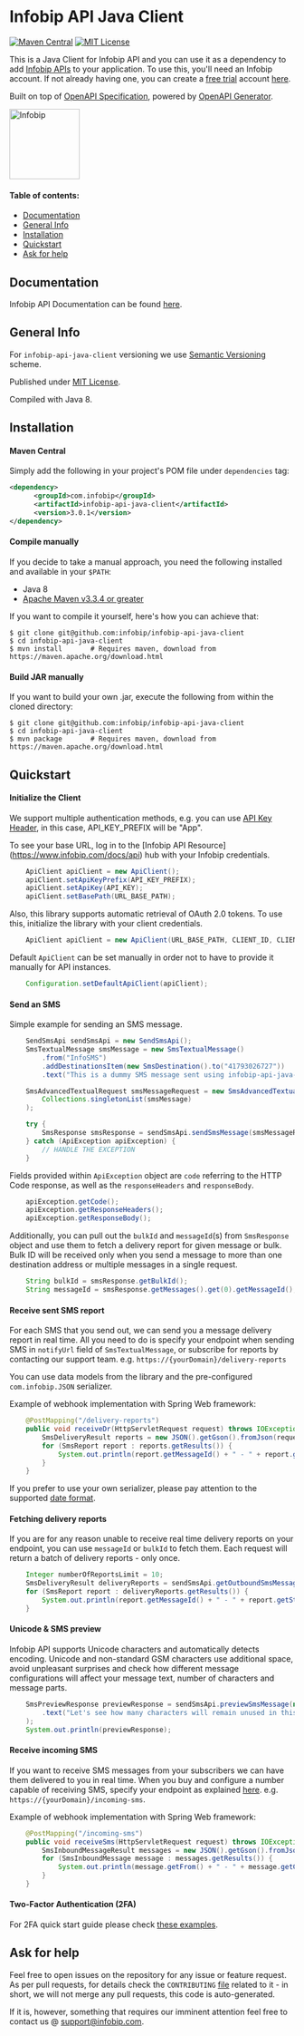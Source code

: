 # Infobip API Java Client

[![Maven Central](https://badgen.net/maven/v/maven-central/com.infobip/infobip-api-java-client?icon=maven)](https://search.maven.org/artifact/com.infobip/infobip-api-java-client)
[![MIT License](https://badgen.net/github/license/infobip/infobip-api-java-client)](https://opensource.org/licenses/MIT)

This is a Java Client for Infobip API and you can use it as a dependency to add [Infobip APIs][apidocs] to your application.
To use this, you'll need an Infobip account. If not already having one, you can create a [free trial][freetrial] account [here][signup].

Built on top of [OpenAPI Specification](https://swagger.io/specification/), powered by [OpenAPI Generator](https://openapi-generator.tech/).

<img src="https://udesigncss.com/wp-content/uploads/2020/01/Infobip-logo-transparent.png" height="124px" alt="Infobip" />

#### Table of contents:
* [Documentation](#documentation)
* [General Info](#general-info)
* [Installation](#installation)
* [Quickstart](#quickstart)
* [Ask for help](#ask-for-help)

## Documentation

Infobip API Documentation can be found [here][apidocs].

## General Info
For `infobip-api-java-client` versioning we use [Semantic Versioning][semver] scheme.

Published under [MIT License][license].

Compiled with Java 8.

## Installation

#### Maven Central
Simply add the following in your project's POM file under `dependencies` tag:
```xml
<dependency>
      <groupId>com.infobip</groupId>
      <artifactId>infobip-api-java-client</artifactId>
      <version>3.0.1</version>
</dependency>
```

#### Compile manually
If you decide to take a manual approach, you need the following installed and available in your `$PATH`:
- Java 8
- [Apache Maven v3.3.4 or greater](https://maven.apache.org/download.cgi)

If you want to compile it yourself, here's how you can achieve that:

    $ git clone git@github.com:infobip/infobip-api-java-client
    $ cd infobip-api-java-client
    $ mvn install       # Requires maven, download from https://maven.apache.org/download.html

#### Build JAR manually
If you want to build your own .jar, execute the following from within the cloned directory:

    $ git clone git@github.com:infobip/infobip-api-java-client
    $ cd infobip-api-java-client
    $ mvn package       # Requires maven, download from https://maven.apache.org/download.html

## Quickstart

#### Initialize the Client

We support multiple authentication methods, e.g. you can use [API Key Header](https://www.infobip.com/docs/essentials/api-authentication#api-key-header), in this case, API_KEY_PREFIX will be "App".

To see your base URL, log in to the [Infobip API Resource] (https://www.infobip.com/docs/api) hub with your Infobip credentials.

```java
    ApiClient apiClient = new ApiClient();
    apiClient.setApiKeyPrefix(API_KEY_PREFIX);
    apiClient.setApiKey(API_KEY);
    apiClient.setBasePath(URL_BASE_PATH);
```

Also, this library supports automatic retrieval of OAuth 2.0 tokens. To use this, initialize the library with your client credentials.

```java
    ApiClient apiClient = new ApiClient(URL_BASE_PATH, CLIENT_ID, CLIENT_SECRET, Collections.emptyMap());
```

Default `ApiClient` can be set manually in order not to have to provide it manually for API instances.

```java
    Configuration.setDefaultApiClient(apiClient);
```

#### Send an SMS
Simple example for sending an SMS message.

```java
    SendSmsApi sendSmsApi = new SendSmsApi();
    SmsTextualMessage smsMessage = new SmsTextualMessage()
        .from("InfoSMS")
        .addDestinationsItem(new SmsDestination().to("41793026727"))
        .text("This is a dummy SMS message sent using infobip-api-java-client");

    SmsAdvancedTextualRequest smsMessageRequest = new SmsAdvancedTextualRequest().messages(
        Collections.singletonList(smsMessage)
    );
```
```java
    try {
        SmsResponse smsResponse = sendSmsApi.sendSmsMessage(smsMessageRequest);
    } catch (ApiException apiException) {
        // HANDLE THE EXCEPTION
    }
```

Fields provided within `ApiException` object are `code` referring to the HTTP Code response, as well as the `responseHeaders` and `responseBody`.

```java
    apiException.getCode();
    apiException.getResponseHeaders();
    apiException.getResponseBody();
```

Additionally, you can pull out the `bulkId` and `messageId`(s) from `SmsResponse` object and use them to fetch a delivery report for given message or bulk.
Bulk ID will be received only when you send a message to more than one destination address or multiple messages in a single request.

```java
    String bulkId = smsResponse.getBulkId();
    String messageId = smsResponse.getMessages().get(0).getMessageId();
```

#### Receive sent SMS report
For each SMS that you send out, we can send you a message delivery report in real time. All you need to do is specify your endpoint when sending SMS in `notifyUrl` field of `SmsTextualMessage`, or subscribe for reports by contacting our support team.
e.g. `https://{yourDomain}/delivery-reports`

You can use data models from the library and the pre-configured `com.infobip.JSON` serializer.

Example of webhook implementation with Spring Web framework:

```java
    @PostMapping("/delivery-reports")
    public void receiveDr(HttpServletRequest request) throws IOException {
        SmsDeliveryResult reports = new JSON().getGson().fromJson(request.getReader(), SmsDeliveryResult.class);
        for (SmsReport report : reports.getResults()) {
            System.out.println(report.getMessageId() + " - " + report.getStatus().getName());
        }
    }
```
If you prefer to use your own serializer, please pay attention to the supported [date format](https://www.infobip.com/docs/essentials/integration-best-practices#date-formats).

#### Fetching delivery reports
If you are for any reason unable to receive real time delivery reports on your endpoint, you can use `messageId` or `bulkId` to fetch them.
Each request will return a batch of delivery reports - only once.

```java
    Integer numberOfReportsLimit = 10;
    SmsDeliveryResult deliveryReports = sendSmsApi.getOutboundSmsMessageDeliveryReports(bulkId, messageId, numberOfReportsLimit);
    for (SmsReport report : deliveryReports.getResults()) {
        System.out.println(report.getMessageId() + " - " + report.getStatus().getName());
    }
```

#### Unicode & SMS preview
Infobip API supports Unicode characters and automatically detects encoding. Unicode and non-standard GSM characters use additional space, avoid unpleasant surprises and check how different message configurations will affect your message text, number of characters and message parts.

```java
    SmsPreviewResponse previewResponse = sendSmsApi.previewSmsMessage(new SmsPreviewRequest()
        .text("Let's see how many characters will remain unused in this message.")
    );
    System.out.println(previewResponse);
```

#### Receive incoming SMS
If you want to receive SMS messages from your subscribers we can have them delivered to you in real time. When you buy and configure a number capable of receiving SMS, specify your endpoint as explained [here](https://www.infobip.com/docs/api#channels/sms/receive-inbound-sms-messages).
e.g. `https://{yourDomain}/incoming-sms`.

Example of webhook implementation with Spring Web framework:

```java
    @PostMapping("/incoming-sms")
    public void receiveSms(HttpServletRequest request) throws IOException {
        SmsInboundMessageResult messages = new JSON().getGson().fromJson(request.getReader(), SmsInboundMessageResult.class);
        for (SmsInboundMessage message : messages.getResults()) {
            System.out.println(message.getFrom() + " - " + message.getCleanText());
        }
    }
```
#### Two-Factor Authentication (2FA)
For 2FA quick start guide please check [these examples](two-factor-authentication.md).

## Ask for help

Feel free to open issues on the repository for any issue or feature request. As per pull requests, for details check the `CONTRIBUTING` [file][contributing] related to it - in short, we will not merge any pull requests, this code is auto-generated.

If it is, however, something that requires our imminent attention feel free to contact us @ [support@infobip.com](mailto:support@infobip.com).

[apidocs]: https://www.infobip.com/docs/api
[freetrial]: https://www.infobip.com/docs/freetrial
[signup]: https://www.infobip.com/signup
[semver]: https://semver.org
[license]: LICENSE
[contributing]: CONTRIBUTING.md
